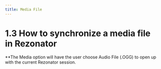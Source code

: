 ```yaml
---
title: Media File
---
```

1.3 How to synchronize a media file in Rezonator
=====
**The Media option will have the user choose Audio File (.OGG) to open up with the current Rezonator session.
